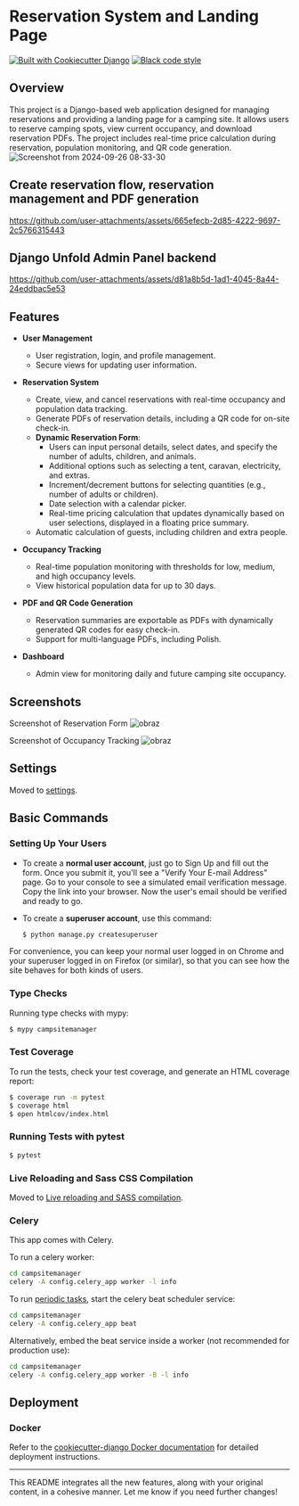 # Reservation System and Landing Page


[![Built with Cookiecutter Django](https://img.shields.io/badge/built%20with-Cookiecutter%20Django-ff69b4.svg?logo=cookiecutter)](https://github.com/cookiecutter/cookiecutter-django/)
[![Black code style](https://img.shields.io/badge/code%20style-black-000000.svg)](https://github.com/ambv/black)

## Overview
This project is a Django-based web application designed for managing reservations and providing a landing page for a camping site. It allows users to reserve camping spots, view current occupancy, and download reservation PDFs. The project includes real-time price calculation during reservation, population monitoring, and QR code generation.
![Screenshot from 2024-09-26 08-33-30](https://github.com/user-attachments/assets/3fc047ad-9ebe-4613-a757-0e4bcb2be2df)


## Create reservation flow, reservation management and PDF generation

https://github.com/user-attachments/assets/665efecb-2d85-4222-9697-2c5766315443

## Django Unfold Admin Panel backend

https://github.com/user-attachments/assets/d81a8b5d-1ad1-4045-8a44-24eddbac5e53


## Features

- **User Management**
  - User registration, login, and profile management.
  - Secure views for updating user information.

- **Reservation System**
  - Create, view, and cancel reservations with real-time occupancy and population data tracking.
  - Generate PDFs of reservation details, including a QR code for on-site check-in.
  - **Dynamic Reservation Form**: 
    - Users can input personal details, select dates, and specify the number of adults, children, and animals.
    - Additional options such as selecting a tent, caravan, electricity, and extras.
    - Increment/decrement buttons for selecting quantities (e.g., number of adults or children).
    - Date selection with a calendar picker.
    - Real-time pricing calculation that updates dynamically based on user selections, displayed in a floating price summary.
  - Automatic calculation of guests, including children and extra people.

- **Occupancy Tracking**
  - Real-time population monitoring with thresholds for low, medium, and high occupancy levels.
  - View historical population data for up to 30 days.

- **PDF and QR Code Generation**
  - Reservation summaries are exportable as PDFs with dynamically generated QR codes for easy check-in.
  - Support for multi-language PDFs, including Polish.

- **Dashboard**
  - Admin view for monitoring daily and future camping site occupancy.

## Screenshots

Screenshot of Reservation Form
![obraz](https://github.com/user-attachments/assets/80b640ae-45ec-4d44-b15d-682062400d6c)


Screenshot of Occupancy Tracking 
![obraz](https://github.com/user-attachments/assets/7cd4d8b9-f4ec-4768-b326-49d539d67bd5)


## Settings
Moved to [settings](http://cookiecutter-django.readthedocs.io/en/latest/settings.html).

## Basic Commands

### Setting Up Your Users

- To create a **normal user account**, just go to Sign Up and fill out the form. Once you submit it, you'll see a "Verify Your E-mail Address" page. Go to your console to see a simulated email verification message. Copy the link into your browser. Now the user's email should be verified and ready to go.

- To create a **superuser account**, use this command:

    ```bash
    $ python manage.py createsuperuser
    ```

For convenience, you can keep your normal user logged in on Chrome and your superuser logged in on Firefox (or similar), so that you can see how the site behaves for both kinds of users.

### Type Checks
Running type checks with mypy:

```bash
$ mypy campsitemanager
```

### Test Coverage
To run the tests, check your test coverage, and generate an HTML coverage report:

```bash
$ coverage run -m pytest
$ coverage html
$ open htmlcov/index.html
```

### Running Tests with pytest

```bash
$ pytest
```

### Live Reloading and Sass CSS Compilation
Moved to [Live reloading and SASS compilation](https://cookiecutter-django.readthedocs.io/en/latest/developing-locally.html#sass-compilation-live-reloading).

### Celery
This app comes with Celery.

To run a celery worker:

```bash
cd campsitemanager
celery -A config.celery_app worker -l info
```

To run [periodic tasks](https://docs.celeryq.dev/en/stable/userguide/periodic-tasks.html), start the celery beat scheduler service:

```bash
cd campsitemanager
celery -A config.celery_app beat
```

Alternatively, embed the beat service inside a worker (not recommended for production use):

```bash
cd campsitemanager
celery -A config.celery_app worker -B -l info
```

## Deployment

### Docker
Refer to the [cookiecutter-django Docker documentation](http://cookiecutter-django.readthedocs.io/en/latest/deployment-with-docker.html) for detailed deployment instructions.

---

This README integrates all the new features, along with your original content, in a cohesive manner. Let me know if you need further changes!
